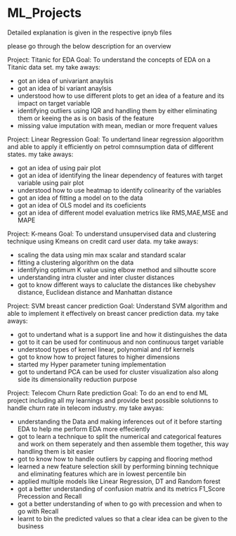 # ML_Projects
Detailed explanation is given in the respective ipnyb files

please go through the below description for an overview

Project: Titanic for EDA
Goal: To understand the concepts of EDA on a Titanic data set.
my take aways:
* got an idea of univariant anaylsis
* got an idea of bi variant anaylsis
* understood how to use different plots to get an idea of a feature and its impact on target variable
* identifying outliers using IQR and handling them by either eliminating them or keeing the as is on basis of the feature
* missing value imputation with mean, median or more frequent values


Project: Linear Regression
Goal: To undertand linear regression algoorithm and able to apply it efficiently on petrol comnsumption data of different states.
my take aways:
* got an idea of using pair plot
* got an idea of identifying the linear dependency of features with target variable using pair plot
* understood how to use heatmap to identify colinearity of the variables
* got an idea of fitting a model on to the data
* got an idea of OLS model and its coeficients
* got an idea of different model evaluation metrics like RMS,MAE,MSE and MAPE


Project: K-means
Goal: To understand unsupervised data and clustering technique using Kmeans on credit card user data.
my take aways:
* scaling the data using min max scalar and standard scalar
* fitting a clustering algorithm on the data
* identifying optimum K value using elbow method and silhoutte score
* understanding intra cluster and inter cluster distances
* got to know different ways to caluclate the distances like chebyshev distance, Euclidean distance and Manhattan distance


Project: SVM breast cancer prediction
Goal: Understand SVM algorithm and able to implement it effectively on breast cancer prediction data.
my take aways:
* got to undertand what is a support line and how it distinguishes the data
* got to it can be used for continuous and non continuous target variable
* understood types of kernel linear, polynomial and rbf kernels
* got to know how to project fatures to higher dimensions
* started my Hyper parameter tuning implementation
* got to undertand PCA can be used for cluster visualization also along side its dimensionality reduction purpose


Project: Telecom Churn Rate prediction
Goal: To do an end to end ML project including all my learnings and provide best possible solutionns to handle churn rate in telecom industry.
my take awyas:
* understanding the Data and making inferences out of it before starting EDA to help me perform EDA more effeciently
* got to learn a technique to split the numerical and categorical features and work on them seperately and then assemble them together, this way handling them is bit easier
* got to know how to handle outliers by capping and flooring method
* learned a new feature selection skill by performing binning technique and eliminating features which are in lowest percentile bin
* applied multiple models like Linear Regression, DT and Random forest
* got a better understanding of confusion matrix and its metrics F1_Score Precession and Recall
* got a better understanding of when to go with precession and when to go with Recall
* learnt to bin the predicted values so that a clear idea can be given to the business
